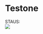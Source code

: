 # Testone

STAUS:<br>
<img src="https://github.com/fireflysua/Testone/actions/workflows/my_testing/badge.svg"><br>


